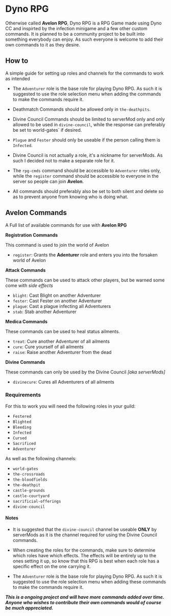 # Dyno RPG
Otherwise called **Avelon RPG**, Dyno RPG is a RPG Game made using Dyno CC and inspirted by the infection minigame and a few other custom commands. It is planned to be a community project to be built into something everybody can enjoy. As such everyone is welcome to add their own commands to it as they desire.


## How to
A simple guide for setting up roles and channels for the commands to work as intended

 - The `Adventurer` role is the base role for playing Dyno RPG. As such it is suggested to use the role selection menu when adding the commands to make the commands require it.

 - Deathmatch Commands should be allowed only in `the-deathpits`.

- Divine Council Commands should be limited to serverMod only and only allowed to be used in `divine-council`, while the response can preferably be set to world-gates` if desired.

- `Plugue` and `Fester` should only be useable if the person calling them is `Infected`.

- Divine Council is not actually a role, it's a nickname for serverMods. As such I decided not to make a separate role for it.

 - The `rpg-cmds` command should be accessible to `Adventurer` roles only, while the `register` command should be accessible to everyone in the server so people can join **Avelon**.

 - All commands should preferably also be set to both silent and delete so as to prevent anyone from knowing who is doing what.


## Avelon Commands
A Full list of available commands for use with **Avelon RPG**

**Registration Commands**

This command is used to join the world of Avelon

 - `register`: Grants the **Adenturer** role and enters you into the forsaken world of Avelon

**Attack Commands**

These commands can be used to attack other players, but be warned some come with *side effects*

 - `blight`: Cast Blight on another Adventurer
 - `fester`: Cast Fester on another Adventurer
 - `plague`: Cast a plague infecting all Adventurers
 - `stab`: Stab another Adventurer 

**Medica Commands**

These commands can be used to heal status ailments.

 - `treat`: Cure another Adventurer of all ailments
 - `cure`: Cure yourself of all ailments
 - `raise`: Raise another Adventurer from the dead

**Divine Commands**

These commands can only be used by the Divine Council *[aka serverMods]*

 - `divinecure`: Cures all Adventurers of all ailments


### Requirements
For this to work you will need the following roles in your guild:

- `Festered`
- `Blighted`
- `Bleeding`
- `Infected`
- `Cursed`
- `Sacrificed`
- `Adventurer`

As well as the following channels:


- `world-gates`
- `the-crossroads`
- `the-bloodfields`
- `the-deathpit`
- `castle-grounds`
- `castle-courtyard`
- `sacrificial-offerings`
- `divine-council`



#### Notes

- It is suggested that the `divine-council` channel be useable **ONLY** by serverMods as it is the channel required for using the Divine Council commands.

- When creating the roles for the commands, make sure to determine which roles have which effects. The effects will be entirely up to the ones setting it up, so know that this RPG is best when each role has a specific effect on the one carrying it.

- The `Adventurer` role is the base role for playing Dyno RPG. As such it is suggested to use the role selection menu when adding these commands to make the commands require it.

***This is a ongoing project and will have more commands added over time. Anyone who wishes to contribute their own commands would of course be much appreciated.***
